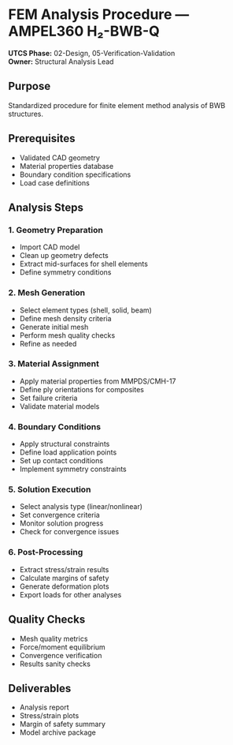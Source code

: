# FEM Analysis Procedure — AMPEL360 H₂-BWB-Q

**UTCS Phase:** 02-Design, 05-Verification-Validation  
**Owner:** Structural Analysis Lead

## Purpose
Standardized procedure for finite element method analysis of BWB structures.

## Prerequisites
- Validated CAD geometry
- Material properties database
- Boundary condition specifications
- Load case definitions

## Analysis Steps

### 1. Geometry Preparation
- Import CAD model
- Clean up geometry defects
- Extract mid-surfaces for shell elements
- Define symmetry conditions

### 2. Mesh Generation
- Select element types (shell, solid, beam)
- Define mesh density criteria
- Generate initial mesh
- Perform mesh quality checks
- Refine as needed

### 3. Material Assignment
- Apply material properties from MMPDS/CMH-17
- Define ply orientations for composites
- Set failure criteria
- Validate material models

### 4. Boundary Conditions
- Apply structural constraints
- Define load application points
- Set up contact conditions
- Implement symmetry constraints

### 5. Solution Execution
- Select analysis type (linear/nonlinear)
- Set convergence criteria
- Monitor solution progress
- Check for convergence issues

### 6. Post-Processing
- Extract stress/strain results
- Calculate margins of safety
- Generate deformation plots
- Export loads for other analyses

## Quality Checks
- Mesh quality metrics
- Force/moment equilibrium
- Convergence verification
- Results sanity checks

## Deliverables
- Analysis report
- Stress/strain plots
- Margin of safety summary
- Model archive package